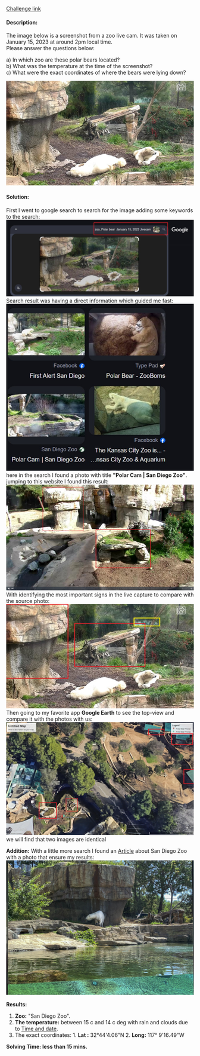 [Challenge link](https://gralhix.com/list-of-osint-exercises/osint-exercise-005/)

#### Description:

The image below is a screenshot from a zoo live cam. It was taken on January 15, 2023 at around 2pm local time.  
Please answer the questions below:  
  
a) In which zoo are these polar bears located?  
b) What was the temperature at the time of the screenshot?  
c) What were the exact coordinates of where the bears were lying down?

![Source](Source.jpg)
#### Solution:
First I went to google search to search for the image adding some keywords to the search:
![search-google](search-google.jpg) Search result was having a direct information which guided me fast:
![search-results](search-results.jpg)
here in the search I found a photo with title **"Polar Cam | San Diego Zoo"**.
jumping to this website I found this result:
![Live cam](Live-cam.jpg) 
With identifying the most important signs in the live capture to compare with the source photo:
![Source-highlighted](Source-highlighted.jpg)
Then going to my favorite app **Google Earth** to see the top-view and compare it with the photos with us:
![map-top](map-top.jpg)
we will find that two images are identical 

**Addition:**
With a little more search I found an [Article](https://lajollamom.com/san-diego-zoo-animals-and-attractions/) about San Diego Zoo with a photo that ensure my results: 
![polar-bear-plunge-san-diego-zoo](polar-bear-plunge-san-diego-zoo.jpg)

**Results:**
1. **Zoo:** "San Diego Zoo".
2. **The temperature:** between 15 c and 14 c deg with rain and clouds due to [Time and date](timeanddate.com).
3. The exact coordinates: 
		1. **Lat :**  32°44'4.06"N
		2. **Long:** 117° 9'16.49"W
 
**Solving Time: less than 15 mins.**